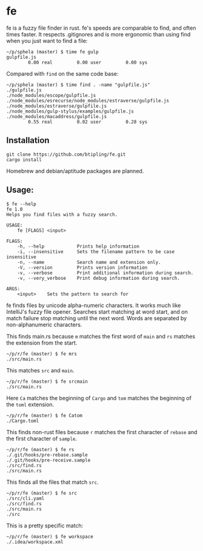 # fe
fe is a fuzzy file finder in rust. fe's speeds are comparable to find, and often times faster. It respects .gitignores and
is more ergonomic than using find when you just want to find a file:

```shell
~/p/sphela (master) $ time fe gulp
gulpfile.js
        0.00 real         0.00 user         0.00 sys
```

Compared with `find` on the same code base:
```shell
~/p/sphela (master) $ time find . -name "gulpfile.js"
./gulpfile.js
./node_modules/escope/gulpfile.js
./node_modules/esrecurse/node_modules/estraverse/gulpfile.js
./node_modules/estraverse/gulpfile.js
./node_modules/gulp-stylus/examples/gulpfile.js
./node_modules/macaddress/gulpfile.js
        0.55 real         0.02 user         0.28 sys
```

## Installation

```shell
git clone https://github.com/btipling/fe.git
cargo install
```

Homebrew and debian/aptitude packages are planned.


## Usage:

```shell
$ fe --help
fe 1.0
Helps you find files with a fuzzy search.

USAGE:
    fe [FLAGS] <input>

FLAGS:
    -h, --help            Prints help information
    -i, --insensitive     Sets the filename pattern to be case insensitive
    -n, --name            Search name and extension only.
    -V, --version         Prints version information
    -v, --verbose         Print additional information during search.
    -v, --very_verbose    Print debug information during search.

ARGS:
    <input>    Sets the pattern to search for
```

fe finds files by unicode alpha-numeric characters. It works much like IntelliJ's fuzzy file opener.
Searches start matching at word start, and on match failure stop matching until the next word. Words are separated by non-alphanumeric characters.

This finds main.rs because `m` matches the first word of `main` and `rs` matches the extension from the start.
```shell
~/p/r/fe (master) $ fe mrs
./src/main.rs
```

This matches `src` and `main`.
```shell
~/p/r/fe (master) $ fe srcmain
./src/main.rs
```

Here `Ca` matches the beginning of `Cargo` and `tom` matches the beginning of the `toml` extension.
```shell
~/p/r/fe (master) $ fe Catom
./Cargo.toml
```

This finds non-rust files because `r` matches the first character of `rebase` and the first character of `sample`.
```shell
~/p/r/fe (master) $ fe rs
./.git/hooks/pre-rebase.sample
./.git/hooks/pre-receive.sample
./src/find.rs
./src/main.rs
```

This finds all the files that match `src`.
```shell
~/p/r/fe (master) $ fe src
./src/cli.yaml
./src/find.rs
./src/main.rs
./src
```

This is a pretty specific match:
```shell
~/p/r/fe (master) $ fe workspace
./.idea/workspace.xml
```